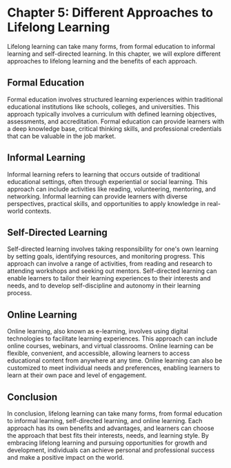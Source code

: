 Chapter 5: Different Approaches to Lifelong Learning
====================================================

Lifelong learning can take many forms, from formal education to informal learning and self-directed learning. In this chapter, we will explore different approaches to lifelong learning and the benefits of each approach.

Formal Education
----------------

Formal education involves structured learning experiences within traditional educational institutions like schools, colleges, and universities. This approach typically involves a curriculum with defined learning objectives, assessments, and accreditation. Formal education can provide learners with a deep knowledge base, critical thinking skills, and professional credentials that can be valuable in the job market.

Informal Learning
-----------------

Informal learning refers to learning that occurs outside of traditional educational settings, often through experiential or social learning. This approach can include activities like reading, volunteering, mentoring, and networking. Informal learning can provide learners with diverse perspectives, practical skills, and opportunities to apply knowledge in real-world contexts.

Self-Directed Learning
----------------------

Self-directed learning involves taking responsibility for one's own learning by setting goals, identifying resources, and monitoring progress. This approach can involve a range of activities, from reading and research to attending workshops and seeking out mentors. Self-directed learning can enable learners to tailor their learning experiences to their interests and needs, and to develop self-discipline and autonomy in their learning process.

Online Learning
---------------

Online learning, also known as e-learning, involves using digital technologies to facilitate learning experiences. This approach can include online courses, webinars, and virtual classrooms. Online learning can be flexible, convenient, and accessible, allowing learners to access educational content from anywhere at any time. Online learning can also be customized to meet individual needs and preferences, enabling learners to learn at their own pace and level of engagement.

Conclusion
----------

In conclusion, lifelong learning can take many forms, from formal education to informal learning, self-directed learning, and online learning. Each approach has its own benefits and advantages, and learners can choose the approach that best fits their interests, needs, and learning style. By embracing lifelong learning and pursuing opportunities for growth and development, individuals can achieve personal and professional success and make a positive impact on the world.
